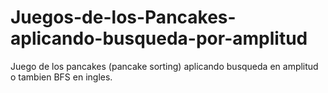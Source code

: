 # Juegos-de-los-Pancakes-aplicando-busqueda-por-amplitud
Juego de los pancakes (pancake sorting) aplicando busqueda en amplitud o tambien BFS en ingles.
